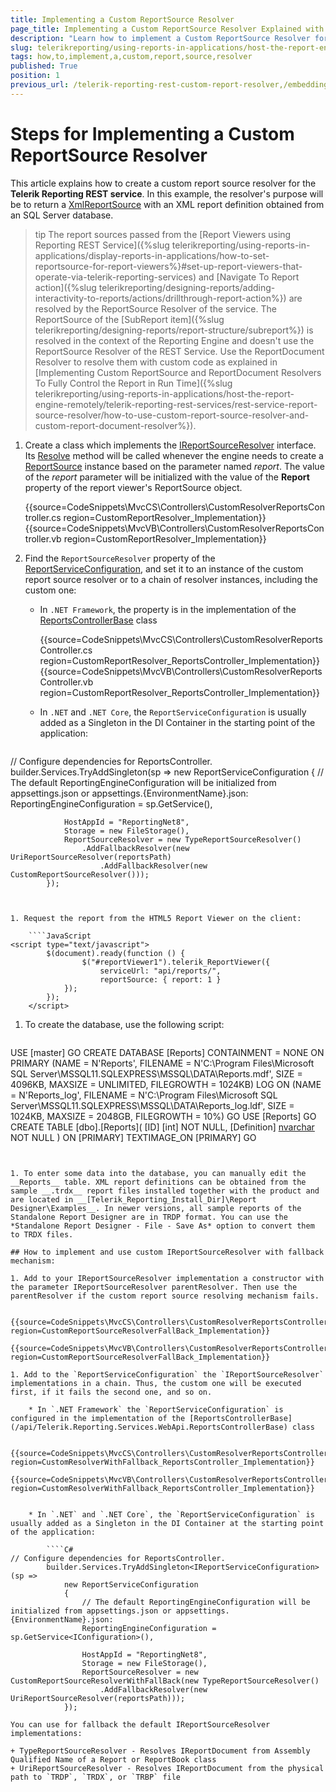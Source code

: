 ```yaml
---
title: Implementing a Custom ReportSource Resolver
page_title: Implementing a Custom ReportSource Resolver Explained with Example
description: "Learn how to implement a Custom ReportSource Resolver for the Telerik Reporting REST Service and how to chain it with other resolvers through the fallback mechanism."
slug: telerikreporting/using-reports-in-applications/host-the-report-engine-remotely/telerik-reporting-rest-services/rest-service-report-source-resolver/how-to-implement-a-custom-report-source-resolver
tags: how,to,implement,a,custom,report,source,resolver
published: True
position: 1
previous_url: /telerik-reporting-rest-custom-report-resolver,/embedding-reports/host-the-report-engine-remotely/telerik-reporting-rest-services/rest-service-report-source-resolver/how-to-implement-a-custom-report-source-resolver
---
```


# Steps for Implementing a Custom ReportSource Resolver

This article explains how to create a custom report source resolver for the __Telerik Reporting REST service__. In this example, the resolver's purpose will be to return a [XmlReportSource](/api/Telerik.Reporting.XmlReportSource) with an XML report definition obtained from an SQL Server database.

>tip The report sources passed from the [Report Viewers using Reporting REST Service]({%slug telerikreporting/using-reports-in-applications/display-reports-in-applications/how-to-set-reportsource-for-report-viewers%}#set-up-report-viewers-that-operate-via-telerik-reporting-services) and [Navigate To Report action]({%slug telerikreporting/designing-reports/adding-interactivity-to-reports/actions/drillthrough-report-action%}) are resolved by the ReportSource Resolver of the service. The ReportSource of the [SubReport item]({%slug telerikreporting/designing-reports/report-structure/subreport%}) is resolved in the context of the Reporting Engine and doesn't use the ReportSource Resolver of the REST Service. Use the ReportDocument Resolver to resolve them with custom code as explained in [Implementing Custom ReportSource and ReportDocument Resolvers To Fully Control the Report in Run Time]({%slug telerikreporting/using-reports-in-applications/host-the-report-engine-remotely/telerik-reporting-rest-services/rest-service-report-source-resolver/how-to-use-custom-report-source-resolver-and-custom-report-document-resolver%}).

1. Create a class which implements the  [IReportSourceResolver](/api/Telerik.Reporting.Services.IReportSourceResolver) interface. Its [Resolve](/api/Telerik.Reporting.Services.IReportSourceResolver#Telerik_Reporting_Services_IReportSourceResolver_Resolve_System_String_Telerik_Reporting_Services_OperationOrigin_System_Collections_Generic_IDictionary{System_String_System_Object}_) method will be called whenever the engine needs to create a [ReportSource](/api/Telerik.Reporting.ReportSource) instance based on the parameter named *report*. The value of the *report* parameter will be initialized with the value of the __Report__ property of the report viewer's ReportSource object.

	{{source=CodeSnippets\MvcCS\Controllers\CustomResolverReportsController.cs region=CustomReportResolver_Implementation}}
	{{source=CodeSnippets\MvcVB\Controllers\CustomResolverReportsController.vb region=CustomReportResolver_Implementation}}


1. Find the `ReportSourceResolver` property of the [ReportServiceConfiguration](/api/Telerik.Reporting.Services.WebApi.ReportsControllerBase#Telerik_Reporting_Services_WebApi_ReportsControllerBase_ReportServiceConfiguration), and set it to an instance of the custom report source resolver or to a chain of resolver instances, including the custom one:

	* In `.NET Framework`, the property is in the implementation of the [ReportsControllerBase](/api/Telerik.Reporting.Services.WebApi.ReportsControllerBase) class

		{{source=CodeSnippets\MvcCS\Controllers\CustomResolverReportsController.cs region=CustomReportResolver_ReportsController_Implementation}}
		{{source=CodeSnippets\MvcVB\Controllers\CustomResolverReportsController.vb region=CustomReportResolver_ReportsController_Implementation}}


	* In `.NET` and `.NET Core`, the `ReportServiceConfiguration` is usually added as a Singleton in the DI Container in the starting point of the application:

		````C#
// Configure dependencies for ReportsController.
		builder.Services.TryAddSingleton<IReportServiceConfiguration>(sp =>
			new ReportServiceConfiguration
			{
				// The default ReportingEngineConfiguration will be initialized from appsettings.json or appsettings.{EnvironmentName}.json:
				ReportingEngineConfiguration = sp.GetService<IConfiguration>(),

				HostAppId = "ReportingNet8",
				Storage = new FileStorage(),
				ReportSourceResolver = new TypeReportSourceResolver()
					.AddFallbackResolver(new UriReportSourceResolver(reportsPath)
						.AddFallbackResolver(new CustomReportSourceResolver()));
			});
````


1. Request the report from the HTML5 Report Viewer on the client:

	````JavaScript
<script type="text/javascript">
		$(document).ready(function () {
				$("#reportViewer1").telerik_ReportViewer({
					serviceUrl: "api/reports/",
					reportSource: { report: 1 }
			});
		});
	</script>
````


1. To create the database, use the following script:

	````SQL
USE [master]
	GO
	CREATE DATABASE [Reports]
	CONTAINMENT = NONE
	ON PRIMARY
	(NAME = N'Reports', FILENAME = N'C:\Program Files\Microsoft SQL Server\MSSQL11.SQLEXPRESS\MSSQL\DATA\Reports.mdf', SIZE = 4096KB, MAXSIZE = UNLIMITED, FILEGROWTH = 1024KB)
	LOG ON
	(NAME = N'Reports_log', FILENAME = N'C:\Program Files\Microsoft SQL Server\MSSQL11.SQLEXPRESS\MSSQL\DATA\Reports_log.ldf', SIZE = 1024KB, MAXSIZE = 2048GB, FILEGROWTH = 10%)
	GO
	USE [Reports]
	GO
	CREATE TABLE [dbo].[Reports](
	[ID] [int] NOT NULL,
	[Definition] [nvarchar](max) NOT NULL
	) ON [PRIMARY] TEXTIMAGE_ON [PRIMARY]
	GO
````


1. To enter some data into the database, you can manually edit the __Reports__ table. XML report definitions can be obtained from the sample __.trdx__ report files installed together with the product and are located in __[Telerik_Reporting_Install_Dir]\Report Designer\Examples__. In newer versions, all sample reports of the Standalone Report Designer are in TRDP format. You can use the *Standalone Report Designer - File - Save As* option to convert them to TRDX files.

## How to implement and use custom IReportSourceResolver with fallback mechanism:

1. Add to your IReportSourceResolver implementation a constructor with the parameter IReportSourceResolver parentResolver. Then use the parentResolver if the custom report source resolving mechanism fails.

	{{source=CodeSnippets\MvcCS\Controllers\CustomResolverReportsController.cs region=CustomReportSourceResolverFallBack_Implementation}}
	{{source=CodeSnippets\MvcVB\Controllers\CustomResolverReportsController.vb region=CustomReportSourceResolverFallBack_Implementation}}

1. Add to the `ReportServiceConfiguration` the `IReportSourceResolver` implementations in a chain. Thus, the custom one will be executed first, if it fails the second one, and so on.

	* In `.NET Framework` the `ReportServiceConfiguration` is configured in the implementation of the [ReportsControllerBase](/api/Telerik.Reporting.Services.WebApi.ReportsControllerBase) class

		{{source=CodeSnippets\MvcCS\Controllers\CustomResolverReportsController.cs region=CustomResolverWithFallback_ReportsController_Implementation}}
		{{source=CodeSnippets\MvcVB\Controllers\CustomResolverReportsController.vb region=CustomResolverWithFallback_ReportsController_Implementation}}


	* In `.NET` and `.NET Core`, the `ReportServiceConfiguration` is usually added as a Singleton in the DI Container at the starting point of the application:

		````C#
// Configure dependencies for ReportsController.
		builder.Services.TryAddSingleton<IReportServiceConfiguration>(sp =>
			new ReportServiceConfiguration
			{
				// The default ReportingEngineConfiguration will be initialized from appsettings.json or appsettings.{EnvironmentName}.json:
				ReportingEngineConfiguration = sp.GetService<IConfiguration>(),

				HostAppId = "ReportingNet8",
				Storage = new FileStorage(),
				ReportSourceResolver = new CustomReportSourceResolverWithFallBack(new TypeReportSourceResolver()
					.AddFallbackResolver(new UriReportSourceResolver(reportsPath)));
			});
````


	You can use for fallback the default IReportSourceResolver implementations:

	+ TypeReportSourceResolver - Resolves IReportDocument from Assembly Qualified Name of a Report or ReportBook class
	+ UriReportSourceResolver - Resolves IReportDocument from the physical path to `TRDP`, `TRDX`, or `TRBP` file
